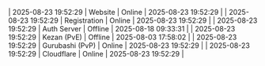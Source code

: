 | 2025-08-23 19:52:29 | Website | Online | 2025-08-23 19:52:29 |
| 2025-08-23 19:52:29 | Registration | Online | 2025-08-23 19:52:29 |
| 2025-08-23 19:52:29 | Auth Server | Offline | 2025-08-18 09:33:31 |
| 2025-08-23 19:52:29 | Kezan (PvE) | Offline | 2025-08-03 17:58:02 |
| 2025-08-23 19:52:29 | Gurubashi (PvP) | Online | 2025-08-23 19:52:29 |
| 2025-08-23 19:52:29 | Cloudflare | Online | 2025-08-23 19:52:29 |
